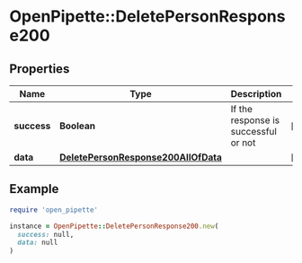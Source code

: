 # OpenPipette::DeletePersonResponse200

## Properties

| Name | Type | Description | Notes |
| ---- | ---- | ----------- | ----- |
| **success** | **Boolean** | If the response is successful or not | [optional] |
| **data** | [**DeletePersonResponse200AllOfData**](DeletePersonResponse200AllOfData.md) |  | [optional] |

## Example

```ruby
require 'open_pipette'

instance = OpenPipette::DeletePersonResponse200.new(
  success: null,
  data: null
)
```

